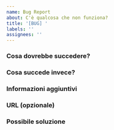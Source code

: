 ```yaml
---
name: Bug Report
about: C'è qualcosa che non funziona?
title: '[BUG] '
labels: ''
assignees: ''
---
```


### Cosa dovrebbe succedere?

### Cosa succede invece?

### Informazioni aggiuntivi

### URL (opzionale)

### Possibile soluzione